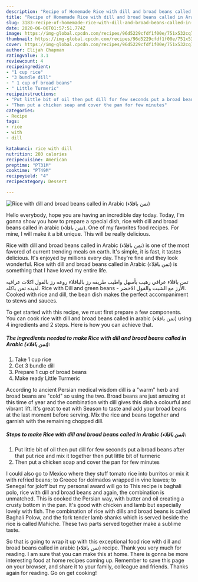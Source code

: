 ```yaml
---
description: "Recipe of Homemade Rice with dill and broad beans called in Arabic (تمن باقلاء)"
title: "Recipe of Homemade Rice with dill and broad beans called in Arabic (تمن باقلاء)"
slug: 3183-recipe-of-homemade-rice-with-dill-and-broad-beans-called-in-arabic
date: 2020-06-06T01:57:51.774Z
image: https://img-global.cpcdn.com/recipes/96d5229cfdf1f00e/751x532cq70/rice-with-dill-and-broad-beans-called-in-arabic-تمن-باقلاء-recipe-main-photo.jpg
thumbnail: https://img-global.cpcdn.com/recipes/96d5229cfdf1f00e/751x532cq70/rice-with-dill-and-broad-beans-called-in-arabic-تمن-باقلاء-recipe-main-photo.jpg
cover: https://img-global.cpcdn.com/recipes/96d5229cfdf1f00e/751x532cq70/rice-with-dill-and-broad-beans-called-in-arabic-تمن-باقلاء-recipe-main-photo.jpg
author: Elijah Chapman
ratingvalue: 3.1
reviewcount: 4
recipeingredient:
- "1 cup rice"
- "3 bundle dill"
- " 1 cup of broad beans"
- " Little Turmeric"
recipeinstructions:
- "Put little bit of oil then put dill for few seconds put a broad beans after that put rice and mix it together then put little bit of turmeric"
- "Then put a chicken soap and cover the pan for few minutes"
categories:
- Recipe
tags:
- rice
- with
- dill

katakunci: rice with dill 
nutrition: 280 calories
recipecuisine: American
preptime: "PT31M"
cooktime: "PT49M"
recipeyield: "4"
recipecategory: Dessert

---
```



![Rice with dill and broad beans called in Arabic (تمن باقلاء)](https://img-global.cpcdn.com/recipes/96d5229cfdf1f00e/751x532cq70/rice-with-dill-and-broad-beans-called-in-arabic-تمن-باقلاء-recipe-main-photo.jpg)

Hello everybody, hope you are having an incredible day today. Today, I'm gonna show you how to prepare a special dish, rice with dill and broad beans called in arabic (تمن باقلاء). One of my favorites food recipes. For mine, I will make it a bit unique. This will be really delicious.

Rice with dill and broad beans called in Arabic (تمن باقلاء) is one of the most favored of current trending meals on earth. It's simple, it is fast, it tastes delicious. It's enjoyed by millions every day. They're fine and they look wonderful. Rice with dill and broad beans called in Arabic (تمن باقلاء) is something that I have loved my entire life.

تمن باقلاء عراقي رهيب بأسهل واطيب طريقه رز بالباقلاء روعه رز بالفول اكلات عراقيه لذيذه تمن باكله. Rice with Dill and green beans - الأرز مع الشبت والفول الاخضر. Cooked with rice and dill, the bean dish makes the perfect accompaniment to stews and sauces.


To get started with this recipe, we must first prepare a few components. You can cook rice with dill and broad beans called in arabic (تمن باقلاء) using 4 ingredients and 2 steps. Here is how you can achieve that.

<!--inarticleads1-->

##### The ingredients needed to make Rice with dill and broad beans called in Arabic (تمن باقلاء):

1. Take 1 cup rice
1. Get 3 bundle dill
1. Prepare  1 cup of broad beans
1. Make ready  Little Turmeric


According to ancient Persian medical wisdom dill is a &#34;warm&#34; herb and broad beans are &#34;cold&#34; so using the two. Broad beans are just amazing at this time of year and the combination with dill gives this dish a colourful and vibrant lift. It&#39;s great to eat with Season to taste and add your broad beans at the last moment before serving. Mix the rice and beans together and garnish with the remaining chopped dill. 

<!--inarticleads2-->

##### Steps to make Rice with dill and broad beans called in Arabic (تمن باقلاء):

1. Put little bit of oil then put dill for few seconds put a broad beans after that put rice and mix it together then put little bit of turmeric
1. Then put a chicken soap and cover the pan for few minutes


I could also go to Mexico where they stuff tomato rice into burritos or mix it with refried beans; to Greece for dolmados wrapped in vine leaves; to Senegal for joloff but my personal award will go to This recipe is baghali polo, rice with dill and broad beans and again, the combination is unmatched. This is cooked the Persian way, with butter and oil creating a crusty bottom in the pan. It&#39;s good with chicken and lamb but especially lovely with fish. The combination of rice with dills and broad beans is called Baghali Polow, and the fork tender lamb shanks which is served beside the rice is called Mahiche. These two parts served together make a sublime taste. 

So that is going to wrap it up with this exceptional food rice with dill and broad beans called in arabic (تمن باقلاء) recipe. Thank you very much for reading. I am sure that you can make this at home. There is gonna be more interesting food at home recipes coming up. Remember to save this page on your browser, and share it to your family, colleague and friends. Thanks again for reading. Go on get cooking!
